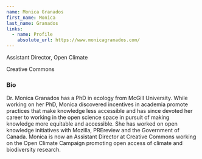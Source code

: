 ```yaml
---
name: Monica Granados
first_name: Monica
last_name: Granados
links:
  - name: Profile
    absolute_url: https://www.monicagranados.com/
---
```


Assistant Director, Open Climate

Creative Commons

### Bio

Dr. Monica Granados has a PhD in ecology from McGill University. 
While working on her PhD, Monica discovered incentives in academia promote practices that make knowledge less accessible and has since devoted her career to working in the open science space in pursuit of making knowledge more equitable and accessible. 
She has worked on open knowledge initiatives with Mozilla, PREreview and the Government of Canada. 
Monica is now an Assistant Director at Creative Commons working on the Open Climate Campaign promoting open access of climate and biodiversity research.
